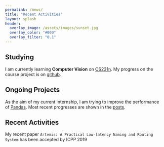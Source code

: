 ```yaml
---
permalink: /news/
title: "Recent Activities"
layout: splash
header:
  overlay_image: /assets/images/sunset.jpg
  overlay_color: "#000"
  overlay_filter: "0.1"
---
```



## Studying 
I am currently learning **Computer Vision** on [CS231n](http://cs231n.stanford.edu/syllabus.html). 
My progress on the course project is on [github](https://github.com/johnson-li/cs231n).

## Ongoing Projects
As the aim of my current internship, I am trying to improve the performance of [Pandas](https://pandas.pydata.org). Most recent progresses are shown in the [posts](/categories/#pandas).

## Recent Activities
My recent paper `Artemis: A Practical Low-latency Naming and Routing System` has been accepted by ICPP 2019
